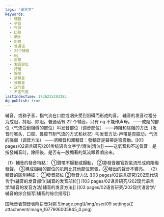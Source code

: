 ```yaml
---
tags: "语言学"
keywords:
  - 辅音
  - 子音
  - 气流
  - 口腔
  - 咽头
  - 阻碍
  - 普通话
  - 22个辅音
  - ng
  - 声带
  - 发音部位
  - 持阻
  - 除阻
  - 清辅音
  - 浊辅音
  - 送气音
  - 不送气音
lastIndexTime: 1736235293383
dg-publish: true
---
```

辅音，或称子音，指气流在口腔或咽头受到阻碍而形成的音。
辅音的发音过程分为成阻，持阻、除阻。普通话有 22 个辅音，只有 ng 不能作声母。
——成阻的部位（气流受到阻碍的部位）叫发音部位（调音部位）
——持阻和除阻的方法（发音时喉头、口腔、鼻腔节制气流的方式和状况）叫发音方法-声带是否振动，气流的强弱（调音方法）
——清輔音和濁輔音：發輔音是聲帶是否震動。[[03 pages/02语言研究/201传统语言文字学/清浊\|清浊]]
——送氣音和不送氣音：是指發輔音時，除阻後，是否有一股顯著的氣流跟着噴出來。


（1）輔音的發音特點： ①聲帶不顫動或顫動， ②靠發音器官對氣流形成的阻礙發聲， ③構成阻礙的部位的肌肉比其他部位緊張，④發出的聲音不響亮。 
（2）輔音的區別特征： ①發音部位 ②發音方法
[[03 pages/02语言研究/202现代语言学/辅音的发音部位\|辅音的发音部位]]
[[03 pages/02语言研究/202现代语言学/辅音的发音方法\|辅音的发音方法]]
[[03 pages/02语言研究/202现代语言学/辅音的综合描写\|辅音的综合描写]]

国际音表辅音表附拼音对照
![image.png](/img/user/09 settings/Z attachment/image_1677906005845_0.png)